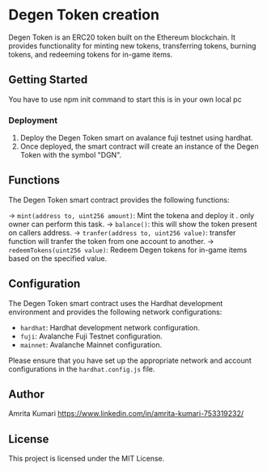 # Degen Token creation

Degen Token is an ERC20 token built on the Ethereum blockchain. It provides functionality for minting new tokens, transferring tokens, burning tokens, and redeeming tokens for in-game items.

## Getting Started
You have to use npm init command to start this is in your own local pc


### Deployment

1. Deploy the Degen Token smart on avalance fuji testnet using hardhat.
2. Once deployed, the smart contract will create an instance of the Degen Token with the symbol "DGN".

## Functions

The Degen Token smart contract provides the following functions:

-> `mint(address to, uint256 amount)`: Mint the tokena and deploy it . only owner can perform this task.
-> `balance()`: this will show the token present on callers address.
-> `tranfer(address to, uint256 value)`: transfer function will tranfer the token from one account to another.
-> `redeemTokens(uint256 value)`: Redeem Degen tokens for in-game items based on the specified value.

## Configuration

The Degen Token smart contract uses the Hardhat development environment and provides the following network configurations:

- `hardhat`: Hardhat development network configuration.
- `fuji`: Avalanche Fuji Testnet configuration.
- `mainnet`: Avalanche Mainnet configuration.

Please ensure that you have set up the appropriate network and account configurations in the `hardhat.config.js` file.

## Author

Amrita Kumari
https://www.linkedin.com/in/amrita-kumari-753319232/

## License

This project is licensed under the MIT License.



